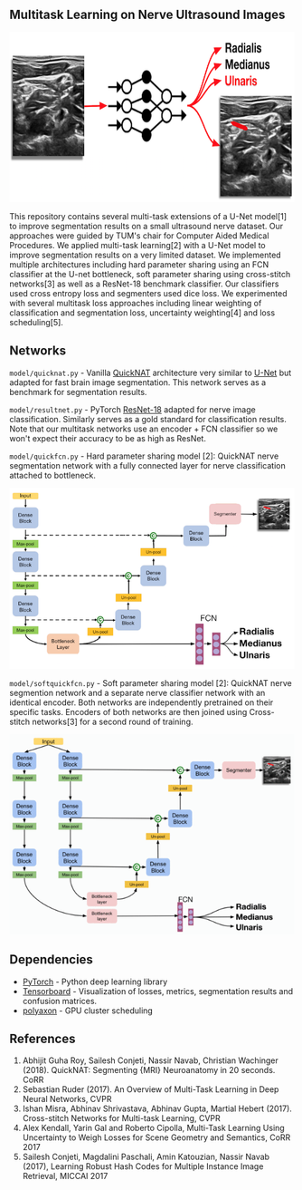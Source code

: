 ## Multitask Learning on Nerve Ultrasound Images

<p align="center">
  <img height="300" src="/docs/pictures/multitask.png">
</p>



This repository contains several multi-task extensions of a U-Net model[1] to improve segmentation results on a small ultrasound nerve dataset. Our approaches were guided by TUM's chair for Computer Aided Medical Procedures. We applied multi-task learning[2] with a U-Net model to improve segmentation results on a very limited dataset. We implemented multiple architectures including hard parameter sharing using an FCN classifier at the U-net bottleneck, soft parameter sharing using cross-stitch networks[3] as well as a ResNet-18 benchmark classifier. Our classifiers used cross entropy loss and segmenters used dice loss. We experimented with several multitask loss approaches including linear weighting of classification and segmentation loss, uncertainty weighting[4] and loss scheduling[5].

## Networks

`model/quicknat.py` - Vanilla [QuickNAT](https://github.com/ai-med/QuickNATv2) architecture very similar to [U-Net](https://github.com/zhixuhao/unet) but adapted for fast brain image segmentation. This network serves as a benchmark for segmentation results.

`model/resultnet.py` - PyTorch [ResNet-18](https://github.com/pytorch/vision/blob/master/torchvision/models/resnet.py) adapted for nerve image classification. Similarly serves as a gold standard for classification results. Note that our multitask networks use an encoder + FCN classifier so we won't expect their accuracy to be as high as ResNet.

`model/quickfcn.py` - Hard parameter sharing model [2]: QuickNAT nerve segmentation network with a fully connected layer for nerve classification attached to bottleneck.

![](docs/pictures/hard-param-graphic.png)

`model/softquickfcn.py` - Soft parameter sharing model [2]: QuickNAT nerve segmention network and a separate nerve classifier network with an identical encoder. Both networks are independently pretrained on their specific tasks. Encoders of both networks are then joined using Cross-stitch networks[3] for a second round of training.

![](docs/pictures/soft-param-graphic.gif)

## Dependencies

* [PyTorch](https://github.com/pytorch/pytorch) - Python deep learning library
* [Tensorboard](https://github.com/tensorflow/tensorboard) - Visualization of losses, metrics, segmentation results and confusion matrices.
* [polyaxon](https://github.com/polyaxon/polyaxon) - GPU cluster scheduling

## References

1. Abhijit Guha Roy, Sailesh Conjeti, Nassir Navab, Christian Wachinger  (2018). QuickNAT: Segmenting {MRI} Neuroanatomy in 20 seconds. CoRR
2. Sebastian Ruder (2017). An Overview of Multi-Task Learning in Deep Neural Networks, CVPR
3. Ishan Misra, Abhinav Shrivastava, Abhinav Gupta, Martial Hebert (2017). Cross-stitch Networks for Multi-task Learning, CVPR
4. Alex Kendall, Yarin Gal and Roberto Cipolla, Multi-Task Learning Using Uncertainty to Weigh Losses for Scene Geometry and Semantics, CoRR 2017
5. Sailesh Conjeti, Magdalini Paschali, Amin Katouzian, Nassir Navab (2017), Learning Robust Hash Codes for Multiple Instance Image Retrieval, MICCAI 2017
